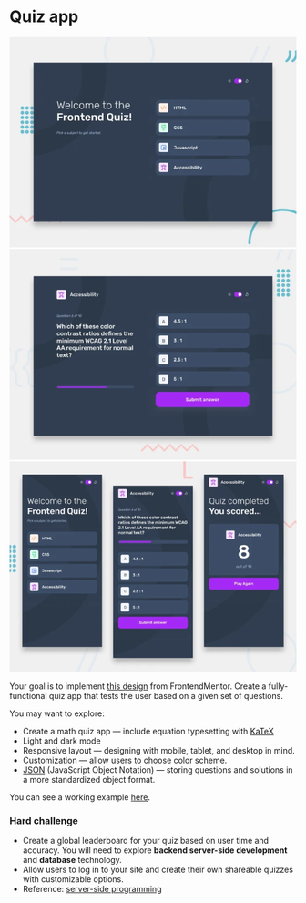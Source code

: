 # Quiz app

![](../assets/quiz-1.png)
![](../assets/quiz-2.png)
![](../assets/quiz-3.png)

Your goal is to implement [this design](https://www.frontendmentor.io/challenges/frontend-quiz-app-BE7xkzXQnU) from
FrontendMentor. Create a fully-functional quiz app that tests the user based on a given set of questions.

You may want to explore:

- Create a math quiz app — include equation typesetting with [KaTeX](https://katex.org/)
- Light and dark mode
- Responsive layout — designing with mobile, tablet, and desktop in mind.
- Customization — allow users to choose color scheme.
- [JSON](https://developer.mozilla.org/en-US/docs/Learn/JavaScript/Objects/JSON) (JavaScript Object Notation) — storing
  questions and solutions in a more standardized object format.

You can see a working example [here](https://chjus.github.io/Introduction-to-HTML-CSS-and-JS/solutions/quiz-app.html).

### Hard challenge

- Create a global leaderboard for your quiz based on user time and accuracy. You will need to explore
  **backend server-side development** and **database** technology.
- Allow users to log in to your site and create their own shareable quizzes with customizable options.
- Reference: [server-side programming](https://developer.mozilla.org/en-US/docs/Learn/Server-side)